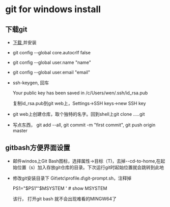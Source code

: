 # git for windows install

## 下载git

- [下载 ](https://gitforwindows.org/) 并安装

- git config --global core.autocrlf false

- git config --global user.name "name"

- git config --global user.email "email"

- ssh-keygen, 回车

  Your public key has been saved in /c/Users/wen/.ssh/id_rsa.pub

  复制id_rsa.pub到git web上，Settings->SSH keys->new SSH key

- git web上创建仓库，取个独特的名字。回到shell上git clone .....git

- 写点东西， git add --all, git commit -m "first commit", git push origin master

## gitbash方便界面设置

- 邮件windos上Git Bash图标，选择属性->目标（T)，去掉--cd-to-home,在起始位置（s）加入存放git仓库的目录。下次运行git时起始位置就会跳转到此地

- 修改git安装目录下 Git\etc\profile.d\git-prompt.sh，注释掉

  PS1="$PS1"'$MSYSTEM '          # show MSYSTEM

  该行， 打开git bash 就不会出现难看的MINGW64了